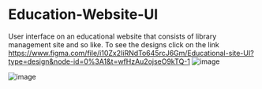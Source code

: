 # Education-Website-UI
User interface on an educational website that consists of library management site and so like.
To see the designs click on the link
https://www.figma.com/file/i10Zx2IiRNdTo645rcJ6Gm/Educational-site-UI?type=design&node-id=0%3A1&t=wfHzAu2ojseO9kTQ-1
![image](https://github.com/HopeAnani/Education-Website-UI/assets/94631710/9f7e9583-9a04-407b-9be2-1dff2f0f7370)

![image](https://github.com/HopeAnani/Education-Website-UI/assets/94631710/f0c899ca-605c-448a-bb59-bdafb4ad0a18)
